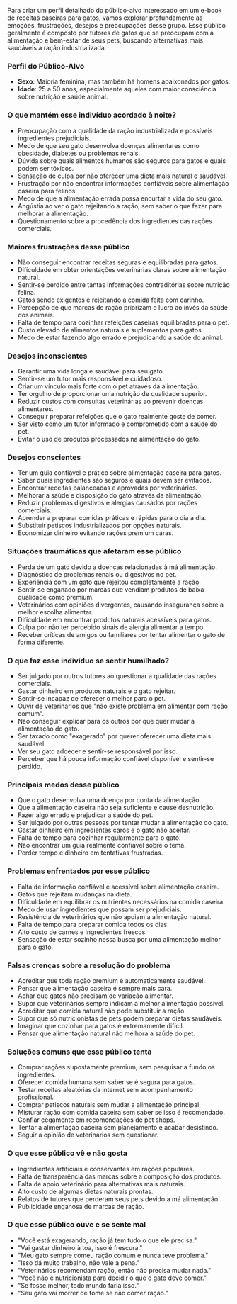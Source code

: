Para criar um perfil detalhado do público-alvo interessado em um e-book de receitas caseiras para gatos, vamos explorar profundamente as emoções, frustrações, desejos e preocupações desse grupo. Esse público geralmente é composto por tutores de gatos que se preocupam com a alimentação e bem-estar de seus pets, buscando alternativas mais saudáveis à ração industrializada.  

### **Perfil do Público-Alvo**  
- **Sexo**: Maioria feminina, mas também há homens apaixonados por gatos.  
- **Idade**: 25 a 50 anos, especialmente aqueles com maior consciência sobre nutrição e saúde animal.  

### **O que mantém esse indivíduo acordado à noite?**  
- Preocupação com a qualidade da ração industrializada e possíveis ingredientes prejudiciais.  
- Medo de que seu gato desenvolva doenças alimentares como obesidade, diabetes ou problemas renais.  
- Dúvida sobre quais alimentos humanos são seguros para gatos e quais podem ser tóxicos.  
- Sensação de culpa por não oferecer uma dieta mais natural e saudável.  
- Frustração por não encontrar informações confiáveis sobre alimentação caseira para felinos.  
- Medo de que a alimentação errada possa encurtar a vida do seu gato.  
- Angústia ao ver o gato rejeitando a ração, sem saber o que fazer para melhorar a alimentação.  
- Questionamento sobre a procedência dos ingredientes das rações comerciais.  

### **Maiores frustrações desse público**  
- Não conseguir encontrar receitas seguras e equilibradas para gatos.  
- Dificuldade em obter orientações veterinárias claras sobre alimentação natural.  
- Sentir-se perdido entre tantas informações contraditórias sobre nutrição felina.  
- Gatos sendo exigentes e rejeitando a comida feita com carinho.  
- Percepção de que marcas de ração priorizam o lucro ao invés da saúde dos animais.  
- Falta de tempo para cozinhar refeições caseiras equilibradas para o pet.  
- Custo elevado de alimentos naturais e suplementos para gatos.  
- Medo de estar fazendo algo errado e prejudicando a saúde do animal.  

### **Desejos inconscientes**  
- Garantir uma vida longa e saudável para seu gato.  
- Sentir-se um tutor mais responsável e cuidadoso.  
- Criar um vínculo mais forte com o pet através da alimentação.  
- Ter orgulho de proporcionar uma nutrição de qualidade superior.  
- Reduzir custos com consultas veterinárias ao prevenir doenças alimentares.  
- Conseguir preparar refeições que o gato realmente goste de comer.  
- Ser visto como um tutor informado e comprometido com a saúde do pet.  
- Evitar o uso de produtos processados na alimentação do gato.  

### **Desejos conscientes**  
- Ter um guia confiável e prático sobre alimentação caseira para gatos.  
- Saber quais ingredientes são seguros e quais devem ser evitados.  
- Encontrar receitas balanceadas e aprovadas por veterinários.  
- Melhorar a saúde e disposição do gato através da alimentação.  
- Reduzir problemas digestivos e alergias causados por rações comerciais.  
- Aprender a preparar comidas práticas e rápidas para o dia a dia.  
- Substituir petiscos industrializados por opções naturais.  
- Economizar dinheiro evitando rações premium caras.  

### **Situações traumáticas que afetaram esse público**  
- Perda de um gato devido a doenças relacionadas à má alimentação.  
- Diagnóstico de problemas renais ou digestivos no pet.  
- Experiência com um gato que rejeitou completamente a ração.  
- Sentir-se enganado por marcas que vendiam produtos de baixa qualidade como premium.  
- Veterinários com opiniões divergentes, causando insegurança sobre a melhor escolha alimentar.  
- Dificuldade em encontrar produtos naturais acessíveis para gatos.  
- Culpa por não ter percebido sinais de alergia alimentar a tempo.  
- Receber críticas de amigos ou familiares por tentar alimentar o gato de forma diferente.  

### **O que faz esse indivíduo se sentir humilhado?**  
- Ser julgado por outros tutores ao questionar a qualidade das rações comerciais.  
- Gastar dinheiro em produtos naturais e o gato rejeitar.  
- Sentir-se incapaz de oferecer o melhor para o pet.  
- Ouvir de veterinários que "não existe problema em alimentar com ração comum".  
- Não conseguir explicar para os outros por que quer mudar a alimentação do gato.  
- Ser taxado como "exagerado" por querer oferecer uma dieta mais saudável.  
- Ver seu gato adoecer e sentir-se responsável por isso.  
- Perceber que há pouca informação confiável disponível e sentir-se perdido.  

### **Principais medos desse público**  
- Que o gato desenvolva uma doença por conta da alimentação.  
- Que a alimentação caseira não seja suficiente e cause desnutrição.  
- Fazer algo errado e prejudicar a saúde do pet.  
- Ser julgado por outras pessoas por tentar mudar a alimentação do gato.  
- Gastar dinheiro em ingredientes caros e o gato não aceitar.  
- Falta de tempo para cozinhar regularmente para o gato.  
- Não encontrar um guia realmente confiável sobre o tema.  
- Perder tempo e dinheiro em tentativas frustradas.  

### **Problemas enfrentados por esse público**  
- Falta de informação confiável e acessível sobre alimentação caseira.  
- Gatos que rejeitam mudanças na dieta.  
- Dificuldade em equilibrar os nutrientes necessários na comida caseira.  
- Medo de usar ingredientes que possam ser prejudiciais.  
- Resistência de veterinários que não apoiam a alimentação natural.  
- Falta de tempo para preparar comida todos os dias.  
- Alto custo de carnes e ingredientes frescos.  
- Sensação de estar sozinho nessa busca por uma alimentação melhor para o gato.  

### **Falsas crenças sobre a resolução do problema**  
- Acreditar que toda ração premium é automaticamente saudável.  
- Pensar que alimentação caseira é sempre mais cara.  
- Achar que gatos não precisam de variação alimentar.  
- Supor que veterinários sempre indicam a melhor alimentação possível.  
- Acreditar que comida natural não pode substituir a ração.  
- Supor que só nutricionistas de pets podem preparar dietas saudáveis.  
- Imaginar que cozinhar para gatos é extremamente difícil.  
- Pensar que alimentação natural não melhora a saúde do pet.  

### **Soluções comuns que esse público tenta**  
- Comprar rações supostamente premium, sem pesquisar a fundo os ingredientes.  
- Oferecer comida humana sem saber se é segura para gatos.  
- Testar receitas aleatórias da internet sem acompanhamento profissional.  
- Comprar petiscos naturais sem mudar a alimentação principal.  
- Misturar ração com comida caseira sem saber se isso é recomendado.  
- Confiar cegamente em recomendações de pet shops.  
- Tentar a alimentação caseira sem planejamento e acabar desistindo.  
- Seguir a opinião de veterinários sem questionar.  

### **O que esse público vê e não gosta**  
- Ingredientes artificiais e conservantes em rações populares.  
- Falta de transparência das marcas sobre a composição dos produtos.  
- Falta de apoio veterinário para alternativas mais naturais.  
- Alto custo de algumas dietas naturais prontas.  
- Relatos de tutores que perderam seus pets devido a má alimentação.  
- Publicidade enganosa de marcas de ração.  

### **O que esse público ouve e se sente mal**  
- "Você está exagerando, ração já tem tudo o que ele precisa."  
- "Vai gastar dinheiro à toa, isso é frescura."  
- "Meu gato sempre comeu ração comum e nunca teve problema."  
- "Isso dá muito trabalho, não vale a pena."  
- "Veterinários recomendam ração, então não precisa mudar nada."  
- "Você não é nutricionista para decidir o que o gato deve comer."  
- "Se fosse melhor, todo mundo faria isso."  
- "Seu gato vai morrer de fome se não comer ração."  